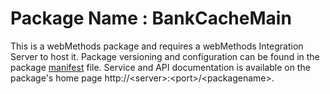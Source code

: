 # Package Name : BankCacheMain
This is a webMethods package and requires a webMethods Integration Server to host it. Package versioning and configuration can be found in the package [manifest](./BankCacheMain/manifest.v3) file. Service and API documentation is available on the package's home page http://&lt;server&gt;:&lt;port&gt;/&lt;packagename>.